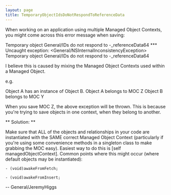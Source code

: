 ```yaml
---
layout: page
title: TemporaryObjectIdsDoNotRespondToReferenceData
---
```


When working on an application using multiple Managed Object Contexts, you might come across this error message when saving:

    
Temporary object General/IDs do not respond to -_referenceData64
*** Uncaught exception: <General/NSInternalInconsistencyException> Temporary object General/IDs do not respond to -_referenceData64


I believe this is caused by mixing the Managed Object Contexts used within a Managed Object.

e.g.

Object A has an instance of Object B.
Object A belongs to MOC Z
Object B belongs to MOC Y

When you save MOC Z, the above exception will be thrown. This is because you're trying to save objects in one context, when they belong to another.

**
Solution:
**

Make sure that ALL of the objects and relationships in your code are instantiated with the SAME correct Managed Object Context (particularly if you're using some convenience methods in a singleton class to make grabbing the MOC easy). Easiest way to do this is     [self managedObjectContext]. Common points where this might occur (where default objects may be instantiated):

    - (void)awakeFromFetch;

    - (void)awakeFromInsert;

-- General/JeremyHiggs

